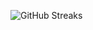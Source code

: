 ![GitHub Streaks](https://github-streaks-mqc9.onrender.com/streak/happilli/image?theme=midnight&cache_bust=1743392727&lang=ja)
